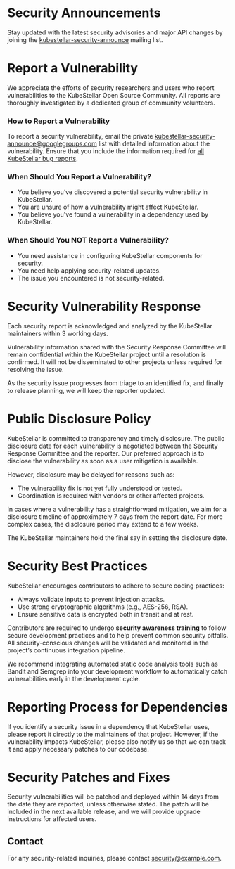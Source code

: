 <!--security-start-->
# Security Announcements

Stay updated with the latest security advisories and major API changes by joining the [kubestellar-security-announce](https://groups.google.com/u/1/g/kubestellar-security-announce) mailing list.

# Report a Vulnerability

We appreciate the efforts of security researchers and users who report vulnerabilities to the KubeStellar Open Source Community. All reports are thoroughly investigated by a dedicated group of community volunteers.

### How to Report a Vulnerability

To report a security vulnerability, email the private [kubestellar-security-announce@googlegroups.com](mailto:kubestellar-security-announce@googlegroups.com) list with detailed information about the vulnerability. Ensure that you include the information required for [all KubeStellar bug reports](https://github.com/kubestellar/kubestellar/blob/main/.github/ISSUE_TEMPLATE/bug_report.yaml).

### When Should You Report a Vulnerability?

- You believe you’ve discovered a potential security vulnerability in KubeStellar.
- You are unsure of how a vulnerability might affect KubeStellar.
- You believe you've found a vulnerability in a dependency used by KubeStellar.

### When Should You NOT Report a Vulnerability?

- You need assistance in configuring KubeStellar components for security.
- You need help applying security-related updates.
- The issue you encountered is not security-related.

# Security Vulnerability Response

Each security report is acknowledged and analyzed by the KubeStellar maintainers within 3 working days.

Vulnerability information shared with the Security Response Committee will remain confidential within the KubeStellar project until a resolution is confirmed. It will not be disseminated to other projects unless required for resolving the issue.

As the security issue progresses from triage to an identified fix, and finally to release planning, we will keep the reporter updated.

# Public Disclosure Policy

KubeStellar is committed to transparency and timely disclosure. The public disclosure date for each vulnerability is negotiated between the Security Response Committee and the reporter. Our preferred approach is to disclose the vulnerability as soon as a user mitigation is available.

However, disclosure may be delayed for reasons such as:
- The vulnerability fix is not yet fully understood or tested.
- Coordination is required with vendors or other affected projects.

In cases where a vulnerability has a straightforward mitigation, we aim for a disclosure timeline of approximately 7 days from the report date. For more complex cases, the disclosure period may extend to a few weeks.

The KubeStellar maintainers hold the final say in setting the disclosure date.

# Security Best Practices

KubeStellar encourages contributors to adhere to secure coding practices:

- Always validate inputs to prevent injection attacks.
- Use strong cryptographic algorithms (e.g., AES-256, RSA).
- Ensure sensitive data is encrypted both in transit and at rest.

Contributors are required to undergo **security awareness training** to follow secure development practices and to help prevent common security pitfalls. All security-conscious changes will be validated and monitored in the project’s continuous integration pipeline.

We recommend integrating automated static code analysis tools such as Bandit and Semgrep into your development workflow to automatically catch vulnerabilities early in the development cycle.

# Reporting Process for Dependencies

If you identify a security issue in a dependency that KubeStellar uses, please report it directly to the maintainers of that project. However, if the vulnerability impacts KubeStellar, please also notify us so that we can track it and apply necessary patches to our codebase.

# Security Patches and Fixes

Security vulnerabilities will be patched and deployed within 14 days from the date they are reported, unless otherwise stated. The patch will be included in the next available release, and we will provide upgrade instructions for affected users.

## Contact

For any security-related inquiries, please contact [security@example.com](mailto:security@example.com).
<!--security-end-->
